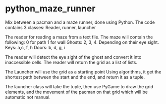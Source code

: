 # python_maze_runner

Mix between a pacman and a maze runner, done using Python.
The code contains 3 classes: Reader, runner, launcher

The reader for reading a maze from a text file. The maze will contain the following:
0 for path
1 for wall
Ghosts: 2, 3, 4. Depending on their eye sight.
Keys: a,c, f, h
Doors: b, d, g, i

The reader will detect the eye sight of the ghost and convert it into inaccessible cells.
The reader will return the grid as a list of lists.

The Launcher will use the grid as a starting point
Using algorithms, it get the shortest path between the start and the end, and return it as a tuple.

The launcher class will take the tuple, then use PyGame to draw the grid elements, and the movement of the pacman on that grid which will be automatic not manual.
